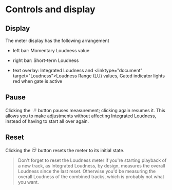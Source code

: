 # Controls and display

## Display
The meter display has the following arrangement

* left bar: Momentary <link type="document" target="Loudness">Loudness</link> value

* right bar: Short-term <link type="document" target="Loudness">Loudness</link>

* text overlay: Integrated <link type="document" target="Loudness">Loudness</link> and
<linktype="document" target="Loudness">Loudness</link> <link type="document" target="Range">Range</link>
(LU) values, Gated indicator lights red when gate is active

## Pause
Clicking the ![](../../include/Pause.png) button
pauses measurement; clicking again resumes it. This allows you to make adjustments without affecting
Integrated <link type="document" target="Loudness">Loudness</link>, instead of having to start all
over again.

## Reset
Clicking the ![](../../include/Refresh.png) button resets the meter to its initial state.

>Don't forget to reset the <link type="document" target="Loudness">Loudness</link> meter
if you're starting playback of a new track, as Integrated <link type="document" target="Loudness">
Loudness</link>, by design, measures the overall <link type="document" target="Loudness">
Loudness</link> since the last reset. Otherwise you'd be measuring the overall <link type="document"
target="Loudness">Loudness </link> of the combined tracks, which is probably not what you want.


